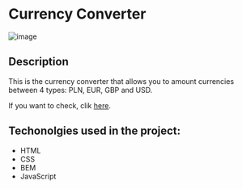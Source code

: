 # Currency Converter

![image](./images/animation.gif)

## Description
This is the currency converter that allows you to amount currencies between 4 types: PLN, EUR, GBP and USD.

If you want to check, clik [here](https://przemyslaw-pacek.github.io/currency-converter/).

## Techonolgies used in the project:
- HTML
- CSS
- BEM
- JavaScript